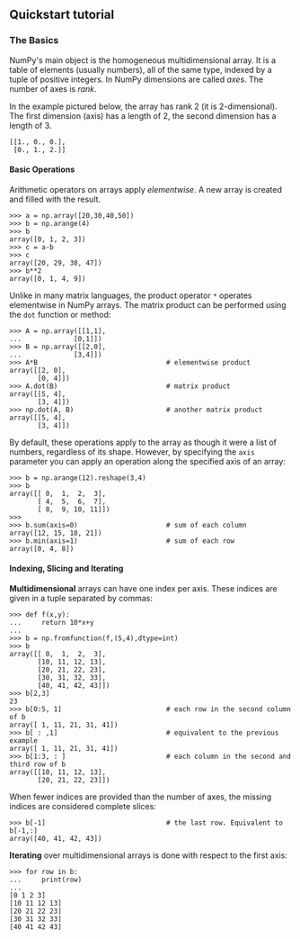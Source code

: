 ## Quickstart tutorial

### The Basics
NumPy's main object is the homogeneous multidimensional array. It is a table of elements (usually numbers), all of
the same type, indexed by a tuple of positive integers. In NumPy dimensions are called *axes*. The number of axes is
*rank*.

In the example pictured below, the array has rank 2 (it is 2-dimensional). The first dimension (axis) has a length of 2, the second dimension has a length of 3.
```
[[1., 0., 0.],
 [0., 1., 2.]]
```
#### Basic Operations
Arithmetic operators on arrays apply *elementwise*. A new array is created and filled with the result.
```
>>> a = np.array([20,30,40,50])
>>> b = np.arange(4)
>>> b
array([0, 1, 2, 3])
>>> c = a-b
>>> c
array([20, 29, 38, 47])
>>> b**2
array([0, 1, 4, 9])
```
Unlike in many matrix languages, the product operator `*` operates elementwise in NumPy arrays. The matrix product can be performed using the `dot` function or method:
```
>>> A = np.array([[1,1],
...             [0,1]])
>>> B = np.array([[2,0],
...             [3,4]])
>>> A*B                                # elementwise product
array([[2, 0],
       [0, 4]])
>>> A.dot(B)                           # matrix product
array([[5, 4],
       [3, 4]])
>>> np.dot(A, B)                       # another matrix product
array([[5, 4],
       [3, 4]])
```
By default, these operations apply to the array as though it were a list of numbers, regardless of its shape. However,
by specifying the `axis` parameter you can apply an operation along the specified axis of an array:
```
>>> b = np.arange(12).reshape(3,4)
>>> b
array([[ 0,  1,  2,  3],
       [ 4,  5,  6,  7],
       [ 8,  9, 10, 11]])
>>>
>>> b.sum(axis=0)                      # sum of each column
array([12, 15, 18, 21])
>>> b.min(axis=1)                      # sum of each row
array([0, 4, 8])
````
#### Indexing, Slicing and Iterating
**Multidimensional** arrays can have one index per axis. These indices are given in a tuple separated by commas:
```
>>> def f(x,y):
...     return 10*x+y
... 
>>> b = np.fromfunction(f,(5,4),dtype=int)
>>> b
array([[ 0,  1,  2,  3],
       [10, 11, 12, 13],
       [20, 21, 22, 23],
       [30, 31, 32, 33],
       [40, 41, 42, 43]])
>>> b[2,3]
23
>>> b[0:5, 1]                          # each row in the second column of b
array([ 1, 11, 21, 31, 41])
>>> b[ : ,1]                           # equivalent to the previous example
array([ 1, 11, 21, 31, 41])
>>> b[1:3, : ]                         # each column in the second and third row of b
array([[10, 11, 12, 13],
       [20, 21, 22, 23]])
```
When fewer indices are provided than the number of axes, the missing indices are considered complete slices:
```
>>> b[-1]                              # the last row. Equivalent to b[-1,:]
array([40, 41, 42, 43])
```
**Iterating** over multidimensional arrays is done with respect to the first axis:
```
>>> for row in b:
...     print(row)
... 
[0 1 2 3]
[10 11 12 13]
[20 21 22 23]
[30 31 32 33]
[40 41 42 43]
```
